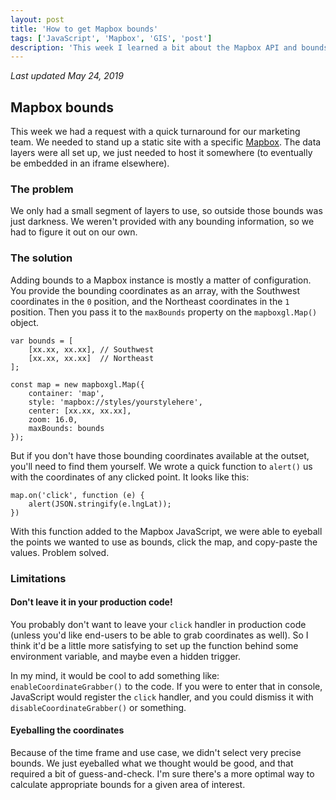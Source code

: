 ```yaml
---
layout: post
title: 'How to get Mapbox bounds'
tags: ['JavaScript', 'Mapbox', 'GIS', 'post']
description: 'This week I learned a bit about the Mapbox API and bounds'
---
```

*Last updated May 24, 2019*

## Mapbox bounds

This week we had a request with a quick turnaround for our marketing team. We needed to stand up a static site with a specific [Mapbox](https://www.mapbox.com/). The data layers were all set up, we just needed to host it somewhere (to eventually be embedded in an iframe elsewhere). 

### The problem 

We only had a small segment of layers to use, so outside those bounds was just darkness. We weren't provided with any bounding information, so we had to figure it out on our own. 

### The solution 

Adding bounds to a Mapbox instance is mostly a matter of configuration. You provide the bounding coordinates as an array, with the Southwest coordinates in the `0` position, and the Northeast coordinates in the `1` position. Then you pass it to the `maxBounds` property on the `mapboxgl.Map()` object. 

```
var bounds = [
    [xx.xx, xx.xx], // Southwest
    [xx.xx, xx.xx]  // Northeast
];

const map = new mapboxgl.Map({
    container: 'map',
    style: 'mapbox://styles/yourstylehere',
    center: [xx.xx, xx.xx],
    zoom: 16.0,
    maxBounds: bounds
});
```

But if you don't have those bounding coordinates available at the outset, you'll need to find them yourself. We wrote a quick function to `alert()` us with the coordinates of any clicked point. It looks like this: 

```
map.on('click', function (e) {
    alert(JSON.stringify(e.lngLat));
})
```

With this function added to the Mapbox JavaScript, we were able to eyeball the points we wanted to use as bounds, click the map, and copy-paste the values. Problem solved. 

### Limitations

#### Don't leave it in your production code! 

You probably don't want to leave your `click` handler in production code (unless you'd like end-users to be able to grab coordinates as well). So I think it'd be a little more satisfying to set up the function behind some environment variable, and maybe even a hidden trigger. 

In my mind, it would be cool to add something like: `enableCoordinateGrabber()` to the code. If you were to enter that in console, JavaScript would register the `click` handler, and you could dismiss it with `disableCoordinateGrabber()` or something. 


#### Eyeballing the coordinates 

Because of the time frame and use case, we didn't select very precise bounds. We just eyeballed what we thought would be good, and that required a bit of guess-and-check. I'm sure there's a more optimal way to calculate appropriate bounds for a given area of interest. 
